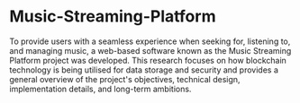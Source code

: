 # Music-Streaming-Platform

To provide users with a seamless experience when seeking for, listening to, and managing music, a web-based software known as the Music Streaming Platform project was developed. This research focuses on how blockchain technology is being utilised for data storage and security and provides a general overview of the project's objectives, technical design, implementation details, and long-term ambitions.

